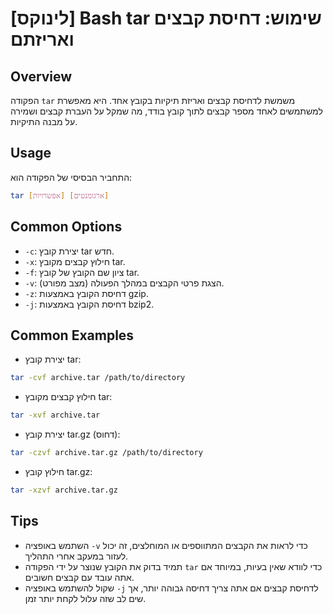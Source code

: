 # [לינוקס] Bash tar שימוש: דחיסת קבצים ואריזתם

## Overview
הפקודה `tar` משמשת לדחיסת קבצים ואריזת תיקיות בקובץ אחד. היא מאפשרת למשתמשים לאחד מספר קבצים לתוך קובץ בודד, מה שמקל על העברת קבצים ושמירה על מבנה התיקיות.

## Usage
התחביר הבסיסי של הפקודה הוא:

```bash
tar [אפשרויות] [ארגומנטים]
```

## Common Options
- `-c`: יצירת קובץ tar חדש.
- `-x`: חילוץ קבצים מקובץ tar.
- `-f`: ציון שם הקובץ של קובץ tar.
- `-v`: הצגת פרטי הקבצים במהלך הפעולה (מצב מפורט).
- `-z`: דחיסת הקובץ באמצעות gzip.
- `-j`: דחיסת הקובץ באמצעות bzip2.

## Common Examples
- יצירת קובץ tar:
```bash
tar -cvf archive.tar /path/to/directory
```

- חילוץ קבצים מקובץ tar:
```bash
tar -xvf archive.tar
```

- יצירת קובץ tar.gz (דחוס):
```bash
tar -czvf archive.tar.gz /path/to/directory
```

- חילוץ קובץ tar.gz:
```bash
tar -xzvf archive.tar.gz
```

## Tips
- השתמש באופציה `-v` כדי לראות את הקבצים המתווספים או המוחלצים, זה יכול לעזור במעקב אחרי התהליך.
- תמיד בדוק את הקובץ שנוצר על ידי הפקודה `tar` כדי לוודא שאין בעיות, במיוחד אם אתה עובד עם קבצים חשובים.
- שקול להשתמש באופציה `-j` לדחיסת קבצים אם אתה צריך דחיסה גבוהה יותר, אך שים לב שזה עלול לקחת יותר זמן.